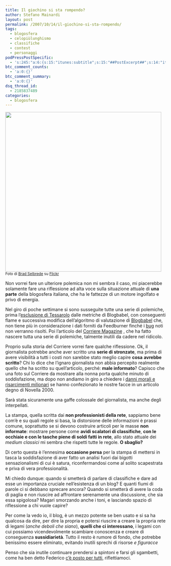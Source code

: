```yaml
---
title: Il giochino si sta rompendo?
author: Stefano Mainardi
layout: post
permalink: /2007/10/14/il-giochino-si-sta-rompendo/
tags:
  - blogosfera
  - celopiùlunghismo
  - classifiche
  - contest
  - personaggi
podPressPostSpecific:
  - 's:245:"a:6:{s:15:"itunes:subtitle";s:15:"##PostExcerpt##";s:14:"itunes:summary";s:15:"##PostExcerpt##";s:15:"itunes:keywords";s:17:"##WordPressCats##";s:13:"itunes:author";s:10:"##Global##";s:15:"itunes:explicit";s:2:"No";s:12:"itunes:block";s:2:"No";}";'
btc_comment_counts:
  - 'a:0:{}'
btc_comment_summary:
  - 'a:0:{}'
dsq_thread_id:
  - 2185837489
categories:
  - blogosfera
---
```

<img src="http://farm1.static.flickr.com/6/76079158_bb26e27cc2.jpg" height="500" width="490" />  
<small>Foto di <a href="http://www.flickr.com/people/bks62464/">Brad Selbrede</a> su <a href="http://www.flickr.com/photos/bks62464/">Flickr</a></small>

Non vorrei fare un ulteriore polemica non mi sembra il caso, mi piacerebbe solamente fare una riflessione ad alta voce sulla situazione attuale di **una parte** della blogosfera italiana, che ha le fattezze di un motore ingolfato e privo di energia.

Nel giro di poche settimane si sono susseguite tutte una serie di polemiche, prima l&#8217;[esclusione di Tessarolo][1] dalle metriche di Blogbabel, con conseguenti flame e successiva modifica dell&#8217;algoritmo di valutazione di [Blogbabel][2] che, non tiene più in considerazione i dati forniti da Feedburner finché i [bug][3] noti non verranno risolti. Poi l&#8217;articolo del [Corriere Magazine][4] , che ha fatto nascere tutta una serie di polemiche, talmente inutili da cadere nel ridicolo.

Proprio sulla storia del Corriere vorrei fare qualche riflessione. Ok, il giornalista potrebbe anche aver scritto una **serie di stronzate**, ma prima di avere visibilità a tutti i costi non sarebbe stato meglio capire **cosa** **avrebbe scritto**? Chi lo dice che l&#8217;ignaro giornalista non abbia percepito realmente quello che ha scritto su quell&#8217;articolo, perché: **male informato**? Capisco che una foto sul Corriere da mostrare alla nonna porta qualche minuto di soddisfazione, ma dopo non andiamo in giro a chiedere i [danni morali e risarcimenti milionari][5] se hanno confezionato le nostre facce in un articolo degno di Novella 2000.

Sarà stata sicuramente una gaffe colossale del giornalista, ma anche degli interpellati.

La stampa, quella scritta dai **non professionisti della rete**, sappiamo bene com&#8217;è e su quali regole si basa, la distorsione delle informazioni è prassi comune, soprattutto se si devono costruire articoli per le masse **non informate**: mostrare persone come **avidi scalatori di classifiche**, **con le occhiaie e con le tasche piene di soldi fatti in rete**, allo stato attuale dei *medium classici* mi sembra che rispetti tutte le regole. **O sbaglio?**

Di certo questa è l&#8217;ennesima **occasione persa** per la stampa di mettersi in tasca la soddisfazione di aver fatto un analisi fuori dai bigotti sensazionalismi di cui è satura, riconfermandosi come al solito scapestrata e priva di vera professionalità.

Mi chiedo dunque: quando si smetterà di parlare di classifiche e dare ad esse un importanza cruciale nell&#8217;esistenza di un blog? E quanti fiumi di parole ci si debbano sprecare ancora? Quando si smetterà di avere la coda di paglia e non riuscire ad affrontare serenamente una discussione, che sia essa spigolosa? Magari smorzando anche i toni, e lasciando spazio di riflessione a chi vuole capire?

Per come la vedo io, il blog, è un mezzo potente se ben usato e si sa ha qualcosa da dire, per dire la propria e potersi riuscire a creare la propria rete di legami (*anche deboli che siano*), **quelli che ci interessano**, i legami con cui possiamo vicendevolmente scambiare conoscenza e creare di conseguenza **sussidiarietà**. Tutto il resto è rumore di fondo, che potrebbe benissimo essere eliminato, evitando inutili sprechi di risorse *e figuracce*

Penso che sia inutile continuare prendersi a spintoni e farsi gli sgambetti, come ha ben detto Federico [c&#8217;è posto per tutti][6], riflettiamoci.

 [1]: http://groups.google.com/group/blogmetrics-italia/browse_thread/thread/1d48840a68410616/d6161723c3654d68?lnk=gst&q=tessarolo#d6161723c3654d68
 [2]: http://it.blogbabel.com/blog/2007/09/28/cambiamenti-nella-classifica/
 [3]: http://read.melodycode.com/news/492/questa_e_la_storia_di_feedburner_ed_il_suo_bug.html
 [4]: http://www.lucasartoni.com/2007/10/12/i-blogger-e-il-corriere-della-sera-magazine/
 [5]: http://www.lucacicca.it/2007/10/12/quando-il-blogger-da-il-peggio-di-se/#comment-17854
 [6]: http://www.kurai.eu/350/ce-posto-per-tutti/
